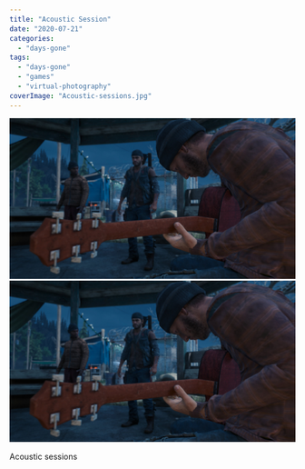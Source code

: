 ```yaml
---
title: "Acoustic Session"
date: "2020-07-21"
categories: 
  - "days-gone"
tags: 
  - "days-gone"
  - "games"
  - "virtual-photography"
coverImage: "Acoustic-sessions.jpg"
---
```


[![](images/Acoustic-sessions.jpg)](images/Acoustic-sessions.jpg)
[![](images/Acoustic-sessions.jpg)](images/Acoustic-sessions.jpg)

Acoustic sessions
